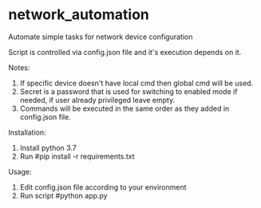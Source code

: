 # network_automation
Automate simple tasks for network device configuration

Script is controlled via config.json file and it's execution depends on it.

Notes:
1. If specific device doesn't have local cmd then global cmd will be used.
2. Secret is a password that is used for switching to enabled mode if needed, if user already privileged leave empty.
3. Commands will be executed in the same order as they added in config.json file.

Installation:
1. Install python 3.7
2. Run #pip install -r requirements.txt

Usage:
1. Edit config.json file according to your environment
2. Run script #python app.py
